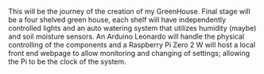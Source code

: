 This will be the journey of the creation of my GreenHouse. Final stage will be a four shelved green house, each shelf will have independently controlled lights and an auto watering system that utilizes humidity (maybe) and soil moisture sensors. An Arduino Leonardo will handle the physical controlling of the components and a Raspberry Pi Zero 2 W will host a local front end webpage to allow monitoring and changing of settings; allowing the Pi to be the clock of the system.
